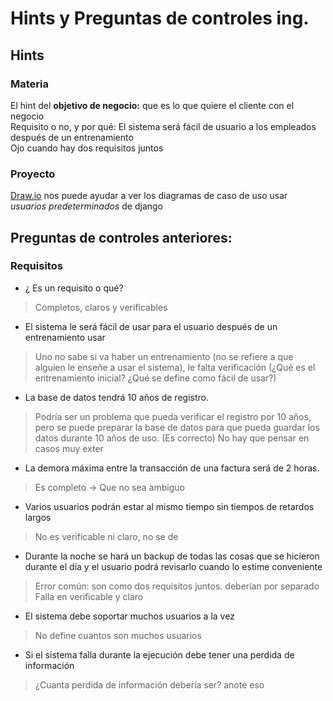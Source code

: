 # Hints y Preguntas de controles ing.

## Hints
### Materia
El hint del **objetivo de negocio:** que  es lo que quiere el cliente con el negocio <br>
Requisito o no, y por qué: El sistema será fácil de usuario a los empleados después de un entrenamiento <br>
Ojo cuando hay dos requisitos juntos

### Proyecto
[Draw.io](https://www.draw.io/) nos puede ayudar a ver los diagramas de caso de uso
usar *usuarios predeterminados* de django

## Preguntas de controles anteriores:
### Requisitos
- ¿ Es un requisito o qué?
> Completos, claros y verificables

- El sistema le será fácil de usar para el usuario después de un entrenamiento usar
> Uno no sabe si va haber un entrenamiento (no se refiere a que alguien le enseñe a usar el sistema), le falta verificación (¿Qué es el entrenamiento inicial? ¿Qué se define como fácil de usar?)

- La base de datos tendrá 10 años de registro.
> Podría ser un problema que pueda verificar el registro por 10 años, pero se puede preparar la base de datos para que pueda guardar los datos durante 10 años de uso. (Es correcto) No hay que pensar en casos muy exter

- La demora máxima entre la transacción de una factura será de 2 horas.
> Es completo -> Que no sea ambiguo

- Varios usuarios podrán estar al mismo tiempo sin tiempos de retardos largos
> No es verificable ni claro, no se de

- Durante la noche se hará un backup de todas las cosas que se hicieron durante el día y el usuario podrá revisarlo cuando lo estime conveniente
> Error común: son como dos requisitos juntos. deberían por separado
Falla en verificable y claro

- El sistema debe soportar muchos usuarios a la vez
> No define cuantos son muchos usuarios

- Si el sistema falla durante la ejecución debe tener una perdida de información
> ¿Cuanta perdida de información debería ser?
anote eso
